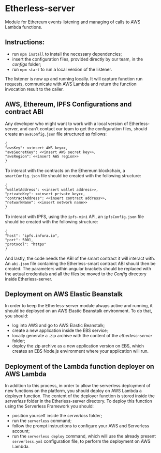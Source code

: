 # Etherless-server

Module for Ethereum events listening and managing of calls to AWS Lambda functions.

## Instructions:
- run `npm install` to install the necessary dependencies;
- insert the configuration files, provided directly by our team, in the *configs* folder;
- run `npm start` to run a local version of the listener.

The listener is now up and running locally. It will capture function run requests, communicate with AWS Lambda and return the function invocation result to the caller.

## AWS, Ethereum, IPFS Configurations and contract ABI
Any developer who might want to work with a local version of Etherless-server, and can't contact our team to get the configuration files, should create an `awsConfig.json` file structured as follows:<br /> <br /> 
`{` <br /> 
		`"awsKey": <<insert AWS key>>,` <br /> 
		`"awsSecretKey": <<insert AWS secret key>>,`<br /> 
		`"awsRegion": <<insert AWS region>>` <br /> 
`}`<br /> <br /> 
To interact with the contracts on the Ethereum blockchain, a `smartConfig.json` file should be created with the following structure:<br /> <br /> 
`{` <br /> 
	`"walletAddress": <<insert wallet address>>, ` <br /> 
	`"privateKey": <<insert private key>>, ` <br /> 
	`"contractAddress": <<insert contract address>>, ` <br /> 
	`"networkName": <<insert network name>> ` <br /> 
`}` <br /> <br /> 
To interact with IPFS, using the `ipfs-mini` API, an `ipfsConfig.json` file should be created with the following structure: <br /> <br /> 
`{` <br /> 
    `"host": "ipfs.infura.io", ` <br /> 
    `"port": 5001, ` <br /> 
    `"protocol": "https" ` <br /> 
`}` <br /> <br /> 
And lastly, the code needs the ABI of the smart contract it will interact with. An `abi.json` file containing the Etherless-smart contract ABI should then be created.
The parameters within angular brackets should be replaced with the actual credentials and all the files be moved to the *Config* directory inside Etherless-server.

## Deployment on AWS Elastic Beanstalk
In order to keep the Etherless-server module always active and running, it should be deployed on an AWS Elastic Beanstalk environment. To do that, you should:
- log into AWS and go to AWS Elastic Beanstalk;
- create a new application inside the EBS service;
- locally generate a .zip archive with the content of the *etherless-server* folder;
- deploy the zip archive as a new application version on EBS, which creates an EBS Node.js environment where your application will run.

## Deployment of the Lambda function deployer on AWS Lambda
In addition to this process, in order to allow the serverless deployment of new functions on the platform, you should deploy on AWS Lambda a deployer function. The content of the deployer function is stored inside the *serverless* folder in the Etherless-server directory. To deploy this function using the Serverless Framework you should:
- position yourself inside the *serverless* folder;
- run the `serverless` command;
- follow the prompt instructions to configure your AWS and Serverless account;
- run the `serverless deploy` command, which will use the already present `serverless.yml` configuration file, to perform the deployment on AWS Lambda.

